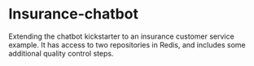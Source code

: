 # Insurance-chatbot
Extending the chatbot kickstarter to an insurance customer service example. It has access to two repositories in Redis, and includes some additional quality control steps.
